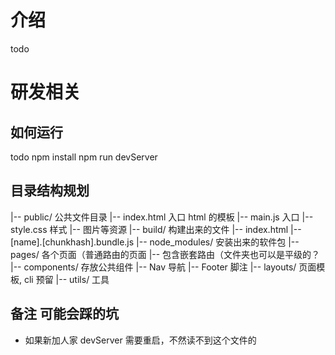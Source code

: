 # 介绍
todo

# 研发相关
## 如何运行
todo
npm install
npm run devServer

## 目录结构规划
|-- public/ 公共文件目录
    |-- index.html 入口 html 的模板
    |-- main.js 入口
    |-- style.css 样式
    |-- 图片等资源
|-- build/ 构建出来的文件
    |-- index.html
    |-- [name].[chunkhash].bundle.js
|-- node_modules/ 安装出来的软件包
|-- pages/ 各个页面（普通路由的页面
    |-- 包含嵌套路由（文件夹也可以是平级的？
|-- components/ 存放公共组件
    |-- Nav 导航
    |-- Footer 脚注
|-- layouts/ 页面模板, cli 预留
|-- utils/ 工具

## 备注 可能会踩的坑
+ 如果新加人家 devServer 需要重启，不然读不到这个文件的